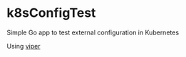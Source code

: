 # k8sConfigTest
Simple Go app to test external configuration in Kubernetes

Using [viper](https://github.com/spf13/viper)
